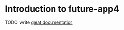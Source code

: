 # Introduction to future-app4

TODO: write [great documentation](http://jacobian.org/writing/what-to-write/)
